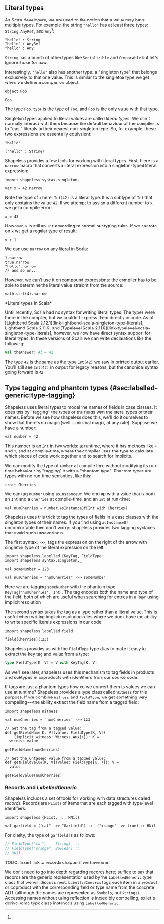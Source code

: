 ## Literal types

As Scala developers,
we are used to the notion
that a value may have multiple types.
For example, the string `"hello"`
has at least three types:
`String`, `AnyRef`,
and `Any`[^multiple-inheritance]:

```tut:book
"hello" : String
"hello" : AnyRef
"hello" : Any
```

[^multiple-inheritance]:
`String` has a bunch of other types
like `Serializable` and `Comparable`
but let's ignore those for now.

Interestingly, `"hello"` also has another type:
a "singleton type"
that belongs exclusively to that one value.
This is similar to the singleton type we get
when we define a companion object:

```tut:book:silent
object Foo
```

```tut:book
Foo
```

The type `Foo.type` is the type of `Foo`, 
and `Foo` is the only value with that type.

Singleton types applied to literal values are called *literal types*.
We don't normally interact with them
because the default behaviour of the compiler is to "cast" literals
to their nearest non-singleton type.
So, for example, these two expressions are essentially equivalent:

```tut:book
"hello"

("hello" : String)
```

Shapeless provides a few tools for working with literal types.
First, there is a `narrow` macro that converts a
literal expression into a singleton-typed literal expression:

```tut:book:silent
import shapeless.syntax.singleton._
```

```tut:book
var x = 42.narrow
```

Note the type of `x` here: `Int(42)` is a literal type.
It is a subtype of `Int` that only contains the value `42`.
If we attempt to assign a different number to `x`,
we get a compile error:

```tut:book:fail
x = 43
```

However, `x` is still an `Int` according to normal subtyping rules.
If we operate on `x` we get a regular type of result:

```tut:book
x + 1
```

We can use `narrow` on any literal in Scala:

```tut:book
1.narrow
true.narrow
"hello".narrow
// and so on...
```

However, we can't use it on compound expressions:
the compiler has to be able to determine the literal value
straight from the source:

```tut:book:fail
math.sqrt(4).narrow
```

<div class="callout callout-info">
*Literal types in Scala*

Until recently, Scala had no syntax for writing literal types.
The types were there in the compiler,
but we couldn't express them directly in code.
As of
[Lightbend Scala 2.12.1][link-lightbend-scala-singleton-type-literals],
Lightbend Scala 2.11.9,
and
[Typelevel Scala 2.11.8][link-typelevel-scala-singleton-type-literals],
however, we now have direct syntax support for literal types.
In these versions of Scala
we can write declarations like the following:

```scala
val theAnswer: 42 = 42
```

The type `42` is the same as the type `Int(42)`
we saw in printed output earlier.
You'll still see `Int(42)` in output for legacy reasons,
but the canonical syntax going forward is `42`.
</div>

## Type tagging and phantom types {#sec:labelled-generic:type-tagging}

Shapeless uses literal types
to model the names of fields in case classes.
It does this by "tagging" the types of the fields
with the literal types of their names.
Before we see how shapeless does this,
we'll do it ourselves to show that there's no magic
(well... minimal magic, at any rate).
Suppose we have a number:

```tut:book:silent
val number = 42
```

This number is an `Int` in two worlds:
at runtime, where it has methods like `+` and `*`,
and at compile-time,
where the compiler uses the type
to calculate which pieces of code work together
and to search for implicits.

We can modify the type of `number` at compile time
without modifying its run-time behaviour
by "tagging" it with a "phantom type".
Phantom types are types with no run-time semantics,
like this:

```tut:book:silent
trait Cherries
```

We can tag `number` using `asInstanceOf`.
We end up with a value that is both
an `Int` and a `Cherries` at compile-time,
and an `Int` at run-time:

```tut:book
val numCherries = number.asInstanceOf[Int with Cherries]
```

Shapeless uses this trick to tag
the types of fields in a case classes
with the singleton types of their names.
If you find using `asInstanceOf` uncomfortable then don't worry:
shapeless provides two tagging syntaxes
that avoid such unsavoriness.

The first syntax, `->>`,
tags the expression on the right of the arrow
with singleton type of the literal expression on the left:

```tut:book:silent
import shapeless.labelled.{KeyTag, FieldType}
import shapeless.syntax.singleton._

val someNumber = 123
```

```tut:book
val numCherries = "numCherries" ->> someNumber
```

Here we are tagging `someNumber` with
the phantom type `KeyTag["numCherries", Int]`.
The tag encodes both the name and type of the field,
both of which are useful when searching for entries in a `Repr`
using implicit resolution.

The second syntax takes the tag as a type
rather than a literal value.
This is useful when writing implicit resolution rules
where we don't have the ability
to write specific literals expressions in our code:

```tut:book:silent
import shapeless.labelled.field

field[Cherries](123)
```

Shapeless provides us with the `FieldType` type alias
to make it easy to extract the key tag and value from a type:

```scala
type FieldType[K, V] = V with KeyTag[K, V]
```

As we'll see later,
shapeless uses this mechanism to tag
fields in products and subtypes in coproducts
with identifiers from our source code.

If tags are just a phantom types
how do we convert them to values we can use at runtime?
Shapeless provides a type class called `Witness` for this purpose.
If we combine `Witness` and `FieldType`,
we get something very compelling---the
ability extract the field name
from a tagged field:

```tut:book:silent
import shapeless.Witness
```

```tut:book
val numCherries = "numCherries" ->> 123
```

```tut:book:silent
// Get the tag from a tagged value:
def getFieldName[K, V](value: FieldType[K, V])
    (implicit witness: Witness.Aux[K]): K =
  witness.value
```

```tut:book
getFieldName(numCherries)
```

```tut:book:silent
// Get the untagged value from a tagged value:
def getFieldValue[K, V](value: FieldType[K, V]): V =
  value
```

```tut:book
getFieldValue(numCherries)
```

### Records and *LabelledGeneric*

Shapeless includes a set of tools for working with
data structures called *records*.
Records are `HLists` of items that are each
tagged with type-level identifiers:

```tut:book:silent
import shapeless.{HList, ::, HNil}
```

```tut:book
val garfield = ("cat" ->> "Garfield") ::  ("orange" ->> true) :: HNil
```

For clarity, the type of `garfield` is as follows:

```scala
// FieldType["cat",    String]  ::
// FieldType["orange", Boolean] ::
// HNil
```

<div class="callout callout-danger">
  TODO: Insert link to records chapter if we have one.
</div>

We don't need to go into depth regarding records here;
suffice to say that records are the generic representation
used by the `LabelledGeneric` type class that we will discuss next.
`LabelledGeneric` tags each item in a product or coproduct
with the corresponding field or type name from the concrete ADT
(although the names are represented as `Symbols`, not `Strings`).
Accessing names without using reflection is incredibly compelling,
so let's derive some type class instances using `LabelledGeneric`.
